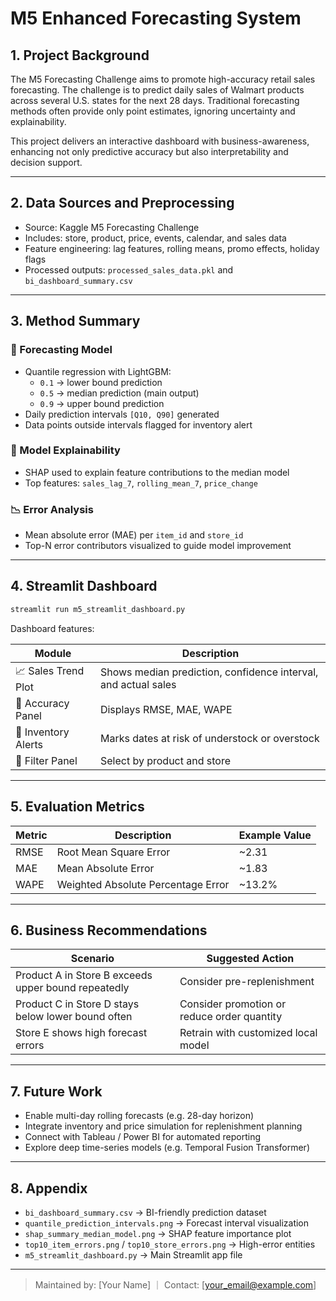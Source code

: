# M5 Enhanced Forecasting System

## 1. Project Background
The M5 Forecasting Challenge aims to promote high-accuracy retail sales forecasting. The challenge is to predict daily sales of Walmart products across several U.S. states for the next 28 days. Traditional forecasting methods often provide only point estimates, ignoring uncertainty and explainability.

This project delivers an interactive dashboard with business-awareness, enhancing not only predictive accuracy but also interpretability and decision support.

---

## 2. Data Sources and Preprocessing
- Source: Kaggle M5 Forecasting Challenge
- Includes: store, product, price, events, calendar, and sales data
- Feature engineering: lag features, rolling means, promo effects, holiday flags
- Processed outputs: `processed_sales_data.pkl` and `bi_dashboard_summary.csv`

---

## 3. Method Summary
### 🔢 Forecasting Model
- Quantile regression with LightGBM:
  - `0.1` → lower bound prediction
  - `0.5` → median prediction (main output)
  - `0.9` → upper bound prediction
- Daily prediction intervals `[Q10, Q90]` generated
- Data points outside intervals flagged for inventory alert

### 🧠 Model Explainability
- SHAP used to explain feature contributions to the median model
- Top features: `sales_lag_7`, `rolling_mean_7`, `price_change`

### 📉 Error Analysis
- Mean absolute error (MAE) per `item_id` and `store_id`
- Top-N error contributors visualized to guide model improvement

---

## 4. Streamlit Dashboard
```bash
streamlit run m5_streamlit_dashboard.py
```
Dashboard features:

| Module | Description |
|--------|-------------|
| 📈 Sales Trend Plot | Shows median prediction, confidence interval, and actual sales |
| 🎯 Accuracy Panel   | Displays RMSE, MAE, WAPE |
| 🚨 Inventory Alerts | Marks dates at risk of understock or overstock |
| 🧭 Filter Panel     | Select by product and store |

---

## 5. Evaluation Metrics
| Metric | Description | Example Value |
|--------|-------------|----------------|
| RMSE   | Root Mean Square Error | ~2.31 |
| MAE    | Mean Absolute Error    | ~1.83 |
| WAPE   | Weighted Absolute Percentage Error | ~13.2% |

---

## 6. Business Recommendations
| Scenario | Suggested Action |
|----------|------------------|
| Product A in Store B exceeds upper bound repeatedly | Consider pre-replenishment |
| Product C in Store D stays below lower bound often  | Consider promotion or reduce order quantity |
| Store E shows high forecast errors | Retrain with customized local model |

---

## 7. Future Work
- Enable multi-day rolling forecasts (e.g. 28-day horizon)
- Integrate inventory and price simulation for replenishment planning
- Connect with Tableau / Power BI for automated reporting
- Explore deep time-series models (e.g. Temporal Fusion Transformer)

---

## 8. Appendix
- `bi_dashboard_summary.csv` → BI-friendly prediction dataset
- `quantile_prediction_intervals.png` → Forecast interval visualization
- `shap_summary_median_model.png` → SHAP feature importance plot
- `top10_item_errors.png` / `top10_store_errors.png` → High-error entities
- `m5_streamlit_dashboard.py` → Main Streamlit app file

---

> Maintained by: [Your Name]  ｜ Contact: [your_email@example.com]


